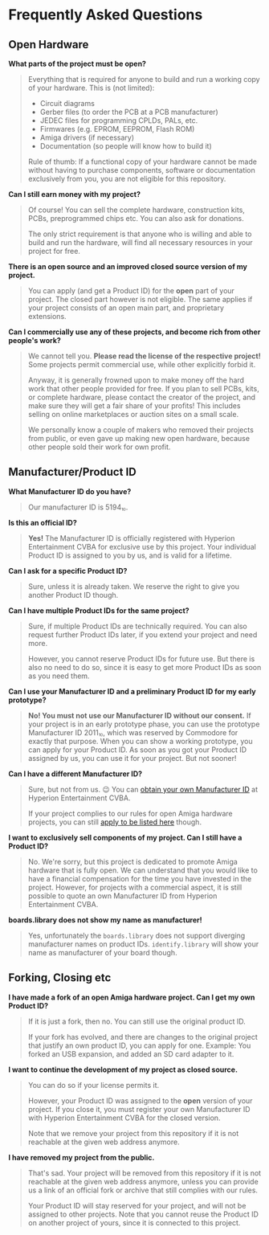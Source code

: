 # Frequently Asked Questions

## Open Hardware

**What parts of the project must be open?**

> Everything that is required for anyone to build and run a working copy of your hardware. This is (not limited):
>
> * Circuit diagrams
> * Gerber files (to order the PCB at a PCB manufacturer)
> * JEDEC files for programming CPLDs, PALs, etc.
> * Firmwares (e.g. EPROM, EEPROM, Flash ROM)
> * Amiga drivers (if necessary)
> * Documentation (so people will know how to build it)
>
> Rule of thumb: If a functional copy of your hardware cannot be made without having to purchase components, software or documentation exclusively from you, you are not eligible for this repository.

**Can I still earn money with my project?**

> Of course! You can sell the complete hardware, construction kits, PCBs, preprogrammed chips etc. You can also ask for donations.
>
> The only strict requirement is that anyone who is willing and able to build and run the hardware, will find all necessary resources in your project for free.

**There is an open source and an improved closed source version of my project.**

> You can apply (and get a Product ID) for the **open** part of your project. The closed part however is not eligible. The same applies if your project consists of an open main part, and proprietary extensions.

**Can I commercially use any of these projects, and become rich from other people's work?**

> We cannot tell you. **Please read the license of the respective project!** Some projects permit commercial use, while other explicitly forbid it.
>
> Anyway, it is generally frowned upon to make money off the hard work that other people provided for free. If you plan to sell PCBs, kits, or complete hardware, please contact the creator of the project, and make sure they will get a fair share of your profits! This includes selling on online marketplaces or auction sites on a small scale.
>
> We personally know a couple of makers who removed their projects from public, or even gave up making new open hardware, because other people sold their work for own profit.

## Manufacturer/Product ID

**What Manufacturer ID do you have?**

> Our manufacturer ID is 5194⏨.

**Is this an official ID?**

> **Yes!** The Manufacturer ID is officially registered with Hyperion Entertainment CVBA for exclusive use by this project. Your individual Product ID is assigned to you by us, and is valid for a lifetime.

**Can I ask for a specific Product ID?**

> Sure, unless it is already taken. We reserve the right to give you another Product ID though.

**Can I have multiple Product IDs for the same project?**

> Sure, if multiple Product IDs are technically required. You can also request further Product IDs later, if you extend your project and need more.
>
> However, you cannot reserve Product IDs for future use. But there is also no need to do so, since it is easy to get more Product IDs as soon as you need them.

**Can I use your Manufacturer ID and a preliminary Product ID for my early prototype?**

> **No! You must not use our Manufacturer ID without our consent.** If your project is in an early prototype phase, you can use the prototype Manufacturer ID 2011⏨, which was reserved by Commodore for exactly that purpose. When you can show a working prototype, you can apply for your Product ID. As soon as you got your Product ID assigned by us, you can use it for your project. But not sooner!

**Can I have a different Manufacturer ID?**

> Sure, but not from us. 😉 You can [obtain your own Manufacturer ID](https://wiki.amigaos.net/wiki/Amiga_Hardware_Manufacturer_ID_Registry) at Hyperion Entertainment CVBA.
>
> If your project complies to our rules for open Amiga hardware projects, you can still [apply to be listed here](application.md) though.

**I want to exclusively sell components of my project. Can I still have a Product ID?**

> No. We're sorry, but this project is dedicated to promote Amiga hardware that is fully open. We can understand that you would like to have a financial compensation for the time you have invested in the project. However, for projects with a commercial aspect, it is still possible to quote an own Manufacturer ID from Hyperion Entertainment CVBA.

**boards.library does not show my name as manufacturer!**

> Yes, unfortunately the `boards.library` does not support diverging manufacturer names on product IDs. `identify.library` will show your name as manufacturer of your board though.

## Forking, Closing etc

**I have made a fork of an open Amiga hardware project. Can I get my own Product ID?**

> If it is just a fork, then no. You can still use the original product ID.
> 
> If your fork has evolved, and there are changes to the original project that justify an own product ID, you can apply for one. Example: You forked an USB expansion, and added an SD card adapter to it.

**I want to continue the development of my project as closed source.**

> You can do so if your license permits it.
>
> However, your Product ID was assigned to the **open** version of your project. If you close it, you must register your own Manufacturer ID with Hyperion Entertainment CVBA for the closed version.
>
> Note that we remove your project from this repository if it is not reachable at the given web address anymore.

**I have removed my project from the public.**

> That's sad. Your project will be removed from this repository if it is not reachable at the given web address anymore, unless you can provide us a link of an official fork or archive that still complies with our rules.
>
> Your Product ID will stay reserved for your project, and will not be assigned to other projects. Note that you cannot reuse the Product ID on another project of yours, since it is connected to this project.
